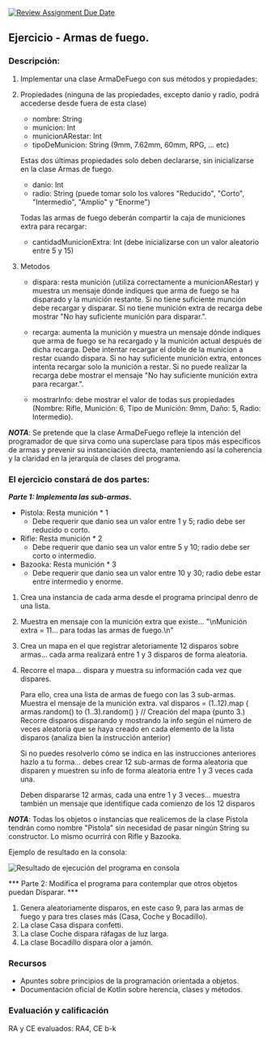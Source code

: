 [![Review Assignment Due Date](https://classroom.github.com/assets/deadline-readme-button-24ddc0f5d75046c5622901739e7c5dd533143b0c8e959d652212380cedb1ea36.svg)](https://classroom.github.com/a/QqF_nAXO)
## Ejercicio - Armas de fuego.

### Descripción:

1. Implementar una clase ArmaDeFuego con sus métodos y propiedades:

2. Propiedades (ninguna de las propiedades, excepto danio y radio, podrá accederse desde fuera de esta clase)

   - nombre: String
   - municion: Int
   - municionARestar: Int
   - tipoDeMunicion: String (9mm, 7.62mm, 60mm, RPG, ... etc)

   Estas dos últimas propiedades solo deben declararse, sin inicializarse en la clase Armas de fuego.
   - danio: Int
   - radio: String (puede tomar solo los valores "Reducido", "Corto", "Intermedio", "Amplio" y "Enorme")
  
   Todas las armas de fuego deberán compartir la caja de municiones extra para recargar:
   - cantidadMunicionExtra: Int (debe inicializarse con un valor aleatorio entre 5 y 15)

4. Metodos

   - dispara: resta munición (utiliza correctamente a municionARestar) y muestra un mensaje dónde indiques que arma de fuego se ha disparado y la munición restante.
     Si no tiene suficiente munción debe recargar y disparar.
     Si no tiene munición extra de recarga debe mostrar "No hay suficiente munición para disparar.".
   
   - recarga: aumenta la munición y muestra un mensaje dónde indiques que arma de fuego se ha recargado y la munición actual después de dicha recarga.
     Debe intentar recargar el doble de la municion a restar cuando dispara.
     Si no hay suficiente munición extra, entonces intenta recargar solo la munición a restar.
     Si no puede realizar la recarga debe mostrar el mensaje "No hay suficiente munición extra para recargar.".
   
   - mostrarInfo: debe mostrar el valor de todas sus propiedades (Nombre: Rifle, Munición: 6, Tipo de Munición: 9mm, Daño: 5, Radio: Intermedio).

***NOTA***: Se pretende que la clase ArmaDeFuego refleje la intención del programador de que sirva como una superclase para tipos más específicos de armas y prevenir 
su instanciación directa, manteniendo así la coherencia y la claridad en la jerarquía de clases del programa.

### El ejercicio constará de dos partes:

***Parte 1: Implementa las sub-armas.***

- Pistola: Resta munición * 1
   * Debe requerir que danio sea un valor entre 1 y 5; radio debe ser reducido o corto.
- Rifle: Resta munición * 2
   * Debe requerir que danio sea un valor entre 5 y 10; radio debe ser corto o intermedio.
- Bazooka: Resta munición * 3
  * Debe requerir que danio sea un valor entre 10 y 30; radio debe estar entre intermedio y enorme.

1. Crea una instancia de cada arma desde el programa principal denro de una lista.
2. Muestra en mensaje con la munición extra que existe... "\nMunición extra = 11... para todas las armas de fuego.\n"
3. Crea un mapa en el que registrar aletoriamente 12 disparos sobre armas... cada arma realizará entre 1 y 3 disparos de forma aleatoria.
4. Recorre el mapa... dispara y muestra su información cada vez que dispares.

   Para ello, crea una lista de armas de fuego con las 3 sub-armas.
   Muestra el mensaje de la munición extra.
   val disparos = (1..12).map { armas.random() to (1..3).random() } // Creación del mapa (punto 3.)
   Recorre disparos disparando y mostrando la info según el número de veces aleatoria que se haya creado en cada elemento de la lista disparos (analiza bien la instrucción anterior)

   Si no puedes resolverlo cómo se indica en las instrucciones anteriores hazlo a tu forma... debes crear 12 sub-armas de forma aleatoria que disparen y muestren su info de forma aleatoria entre 1 y 3 veces cada una.
   
   Deben dispararse 12 armas, cada una entre 1 y 3 veces... muestra también un mensaje que identifique cada comienzo de los 12 disparos

***NOTA***: Todas los objetos o instancias que realicemos de la clase Pistola tendrán como nombre "Pistola" sin necesidad de pasar ningún String su constructor. 
Lo mismo ocurrirá con Rifle y Bazooka.

Ejemplo de resultado en la consola:

![Resultado de ejecución del programa en consola](/assets/armasFuegoConsola.jpg)

*** Parte 2: Modifica el programa para contemplar que otros objetos puedan Disparar. *** 

1. Genera aleatoriamente disparos, en este caso 9, para las armas de fuego y para tres clases más (Casa, Coche y Bocadillo).
2. La clase Casa dispara confetti.
3. La clase Coche dispara ráfagas de luz larga.
4. La clase Bocadillo dispara olor a jamón.

### Recursos

  - Apuntes sobre principios de la programación orientada a objetos.
  - Documentación oficial de Kotlin sobre herencia, clases y métodos.

### Evaluación y calificación
  
  RA y CE evaluados: RA4, CE b-k

